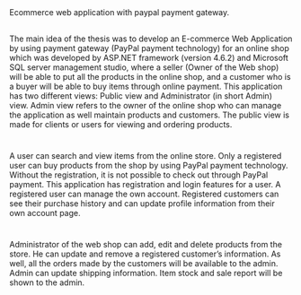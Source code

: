 ##
Ecommerce web application with paypal payment gateway.
##
The main idea of the thesis was to develop an E-commerce Web Application by using payment gateway (PayPal payment technology) for an online shop which was developed by ASP.NET framework (version 4.6.2) and Microsoft SQL server management studio, where a seller (Owner of the Web shop) will be able to put all the products in the online shop, and a customer who is a buyer will be able to buy items through online payment. This application has two different views: Public view and Administrator (in short Admin) view. Admin view refers to the owner of the online shop who can manage the application as well maintain products and customers. The public view is made for clients or users for viewing and ordering products. 
#
A user can search and view items from the online store. Only a registered user can buy products from the shop by using PayPal payment technology. Without the registration, it is not possible to check out through PayPal payment. This application has registration and login features for a user. A registered user can manage the own account. Registered customers can see their purchase history and can update profile information from their own account page. 
#

Administrator of the web shop can add, edit and delete products from the store. He can update and remove a registered customer’s information. As well, all the orders made by the customers will be available to the admin. Admin can update shipping information. Item stock and sale report will be shown to the admin.
